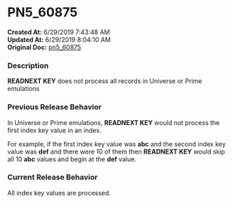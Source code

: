 # PN5_60875

**Created At:** 6/29/2019 7:43:48 AM  
**Updated At:** 6/29/2019 8:04:10 AM  
**Original Doc:** [pn5_60875](https://docs.jbase.com/61286-5-7-3-release-notes/pn5_60875)  


### Description

**READNEXT KEY** does not process all records in Universe or Prime emulations



### Previous Release Behavior

In Universe or Prime emulations, **READNEXT KEY** would not process the first index key value in an index.

For example, if the first index key value was **abc** and the second index key value was **def** and there were 10 of them then **READNEXT KEY** would skip all 10 **abc** values and begin at the **def** value.



### Current Release Behavior

All index key values are processed.
